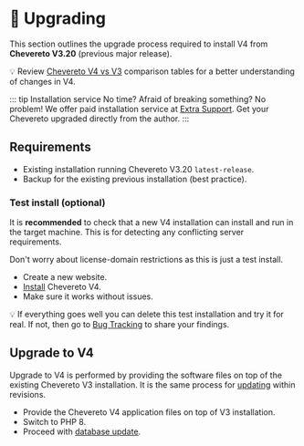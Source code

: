 # 🚀 Upgrading

This section outlines the upgrade process required to install V4 from **Chevereto V3.20** (previous major release).

💡 Review [Chevereto V4 vs V3](../../introduction/returning/welcome-back.md#chevereto-v4-vs-v3) comparison tables for a better understanding of changes in V4.

::: tip Installation service
No time? Afraid of breaking something? No problem! We offer paid installation service at [Extra Support](https://chevereto.com/support). Get your Chevereto upgraded directly from the author.
:::

## Requirements

* Existing installation running Chevereto V3.20 `latest-release`.
* Backup for the existing previous installation (best practice).

### Test install (optional)

It is **recommended** to check that a new V4 installation can install and run in the target machine. This is for detecting any conflicting server requirements.

Don't worry about license-domain restrictions as this is just a test install.

* Create a new website.
* [Install](installation.md) Chevereto V4.
* Make sure it works without issues.

💡 If everything goes well you can delete this test installation and try it for real. If not, then go to [Bug Tracking](https://chv.to/bug-tracking) to share your findings.

## Upgrade to V4

Upgrade to V4 is performed by providing the software files on top of the existing Chevereto V3 installation. It is the same process for [updating](updating.md) within revisions.

* Provide the Chevereto V4 application files on top of V3 installation.
* Switch to PHP 8.
* Proceed with [database update](updating.md##database-update).
